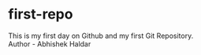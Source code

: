# first-repo
This is my first day on Github and my first Git Repository.
<br>
Author - Abhishek Haldar

